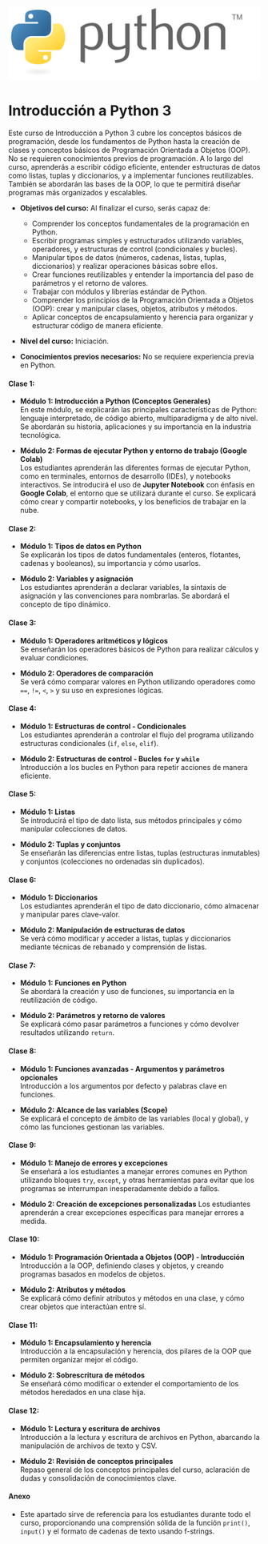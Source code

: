 <div style="text-align:center">
  <img src="assets/python-logo-generic.svg" alt="Python Logo" />
</div>

# **Introducción a Python 3**

Este curso de Introducción a Python 3 cubre los conceptos básicos de programación, desde los fundamentos de Python hasta la creación de clases y conceptos básicos de Programación Orientada a Objetos (OOP). No se requieren conocimientos previos de programación. A lo largo del curso, aprenderás a escribir código eficiente, entender estructuras de datos como listas, tuplas y diccionarios, y a implementar funciones reutilizables. También se abordarán las bases de la OOP, lo que te permitirá diseñar programas más organizados y escalables.

- **Objetivos del curso:** Al finalizar el curso, serás capaz de:
  - Comprender los conceptos fundamentales de la programación en Python.
  - Escribir programas simples y estructurados utilizando variables, operadores, y estructuras de control (condicionales y bucles).
  - Manipular tipos de datos (números, cadenas, listas, tuplas, diccionarios) y realizar operaciones básicas sobre ellos.
  - Crear funciones reutilizables y entender la importancia del paso de parámetros y el retorno de valores.
  - Trabajar con módulos y librerías estándar de Python.
  - Comprender los principios de la Programación Orientada a Objetos (OOP): crear y manipular clases, objetos, atributos y métodos.
  - Aplicar conceptos de encapsulamiento y herencia para organizar y estructurar código de manera eficiente.

- **Nivel del curso:** Iniciación.

- **Conocimientos previos necesarios:** No se requiere experiencia previa en Python.

#### **Clase 1:**

- **Módulo 1: Introducción a Python (Conceptos Generales)**  
  En este módulo, se explicarán las principales características de Python: lenguaje interpretado, de código abierto, multiparadigma y de alto nivel. Se abordarán su historia, aplicaciones y su importancia en la industria tecnológica.

- **Módulo 2: Formas de ejecutar Python y entorno de trabajo (Google Colab)**  
  Los estudiantes aprenderán las diferentes formas de ejecutar Python, como en terminales, entornos de desarrollo (IDEs), y notebooks interactivos. Se introducirá el uso de **Jupyter Notebook** con énfasis en **Google Colab**, el entorno que se utilizará durante el curso. Se explicará cómo crear y compartir notebooks, y los beneficios de trabajar en la nube.

#### **Clase 2:**

- **Módulo 1: Tipos de datos en Python**  
  Se explicarán los tipos de datos fundamentales (enteros, flotantes, cadenas y booleanos), su importancia y cómo usarlos.

- **Módulo 2: Variables y asignación**  
  Los estudiantes aprenderán a declarar variables, la sintaxis de asignación y las convenciones para nombrarlas. Se abordará el concepto de tipo dinámico.

#### **Clase 3:**

- **Módulo 1: Operadores aritméticos y lógicos**  
  Se enseñarán los operadores básicos de Python para realizar cálculos y evaluar condiciones.

- **Módulo 2: Operadores de comparación**  
  Se verá cómo comparar valores en Python utilizando operadores como `==`, `!=`, `<`, `>` y su uso en expresiones lógicas.

#### **Clase 4:**

- **Módulo 1: Estructuras de control - Condicionales**  
  Los estudiantes aprenderán a controlar el flujo del programa utilizando estructuras condicionales (`if`, `else`, `elif`).

- **Módulo 2: Estructuras de control - Bucles `for` y `while`**  
  Introducción a los bucles en Python para repetir acciones de manera eficiente.

#### **Clase 5:**

- **Módulo 1: Listas**  
  Se introducirá el tipo de dato lista, sus métodos principales y cómo manipular colecciones de datos.

- **Módulo 2: Tuplas y conjuntos**  
  Se enseñarán las diferencias entre listas, tuplas (estructuras inmutables) y conjuntos (colecciones no ordenadas sin duplicados).

#### **Clase 6:**

- **Módulo 1: Diccionarios**  
  Los estudiantes aprenderán el tipo de dato diccionario, cómo almacenar y manipular pares clave-valor.

- **Módulo 2: Manipulación de estructuras de datos**  
  Se verá cómo modificar y acceder a listas, tuplas y diccionarios mediante técnicas de rebanado y comprensión de listas.

#### **Clase 7:**

- **Módulo 1: Funciones en Python**  
  Se abordará la creación y uso de funciones, su importancia en la reutilización de código.

- **Módulo 2: Parámetros y retorno de valores**  
  Se explicará cómo pasar parámetros a funciones y cómo devolver resultados utilizando `return`.

#### **Clase 8:**

- **Módulo 1: Funciones avanzadas - Argumentos y parámetros opcionales**  
  Introducción a los argumentos por defecto y palabras clave en funciones.

- **Módulo 2: Alcance de las variables (Scope)**  
  Se explicará el concepto de ámbito de las variables (local y global), y cómo las funciones gestionan las variables.

#### **Clase 9:**

- **Módulo 1: Manejo de errores y excepciones**  
  Se enseñará a los estudiantes a manejar errores comunes en Python utilizando bloques `try`, `except`, y otras herramientas para evitar que los programas se interrumpan inesperadamente debido a fallos.

- **Módulo 2: Creación de excepciones personalizadas**
  Los estudiantes aprenderán a crear excepciones específicas para manejar errores a medida.

#### **Clase 10:**

- **Módulo 1: Programación Orientada a Objetos (OOP) - Introducción**  
  Introducción a la OOP, definiendo clases y objetos, y creando programas basados en modelos de objetos.

- **Módulo 2: Atributos y métodos**  
  Se explicará cómo definir atributos y métodos en una clase, y cómo crear objetos que interactúan entre sí.

#### **Clase 11:**

- **Módulo 1: Encapsulamiento y herencia**  
  Introducción a la encapsulación y herencia, dos pilares de la OOP que permiten organizar mejor el código.

- **Módulo 2: Sobrescritura de métodos**  
  Se enseñará cómo modificar o extender el comportamiento de los métodos heredados en una clase hija.

#### **Clase 12:**

- **Módulo 1: Lectura y escritura de archivos**  
  Introducción a la lectura y escritura de archivos en Python, abarcando la manipulación de archivos de texto y CSV.

- **Módulo 2: Revisión de conceptos principales**  
  Repaso general de los conceptos principales del curso, aclaración de dudas y consolidación de conocimientos clave.

#### **Anexo**

 - Este apartado sirve de referencia para los estudiantes durante todo el curso, proporcionando una comprensión sólida de la función `print()`, `input()` y el formato de cadenas de texto usando f-strings.


